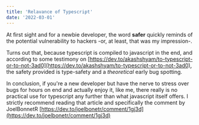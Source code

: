 ```yaml
---
title: 'Relavance of Typescript'
date: '2022-03-01'
---
```


At first sight and for a newbie developer, the word **safer** quickly reminds of the potential vulnerability to hackers -or, at least, that was my impression-.

Turns out that, because typescript is compiled to javascript in the end, and according to some testimony on [https://dev.to/akashshyam/to-typescript-or-to-not-3ad0](https://dev.to/akashshyam/to-typescript-or-to-not-3ad0), the safety provided is type-safety and a *theoretical* early bug spotting.

In conclusion, if you're a new developer but have the nerve to stress over bugs for hours on end and actually enjoy it, like me, there really is no practical use for typescript any further than what javascript itself offers. I strictly recommend reading that article and specifically the comment by JoelBonnetR [https://dev.to/joelbonetr/comment/1gj3d](https://dev.to/joelbonetr/comment/1gj3d)
